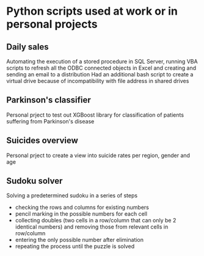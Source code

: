 # Python scripts used at work or in personal projects



## Daily sales 

Automating the execution of a stored procedure in SQL Server, running VBA scripts to refresh all the ODBC connected objects in Excel and creating and sending an email to a distribution
Had an additional bash script to create a virtual drive because of incompatibility with file address in shared drives

## Parkinson's classifier

Personal prject to test out XGBoost library for classification of patients suffering from Parkinson's disease

## Suicides overview

Personal prject to create a view into suicide rates per region, gender and age

## Sudoku solver

Solving a predetermined sudoku in a series of steps 
* checking the rows and columns for existing numbers
* pencil marking in the possible numbers for each cell
* collecting doubles (two cells in a row/column that can only be 2 identical numbers) and removing those from relevant cells in row/column
* entering the only possible number after elimination
* repeating the process until the puzzle is solved
